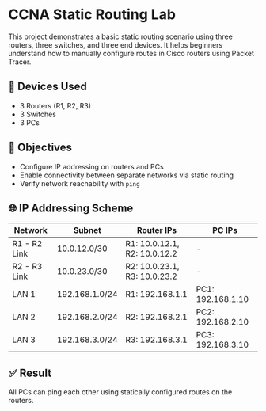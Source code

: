 # CCNA Static Routing Lab

This project demonstrates a basic static routing scenario using three routers, three switches, and three end devices. It helps beginners understand how to manually configure routes in Cisco routers using Packet Tracer.

## 🔧 Devices Used
- 3 Routers (R1, R2, R3)
- 3 Switches
- 3 PCs

## 🧠 Objectives
- Configure IP addressing on routers and PCs
- Enable connectivity between separate networks via static routing
- Verify network reachability with `ping`

## 🌐 IP Addressing Scheme

| Network      | Subnet         | Router IPs           | PC IPs            |
|--------------|----------------|----------------------|-------------------|
| R1 - R2 Link | 10.0.12.0/30   | R1: 10.0.12.1, R2: 10.0.12.2 | - |
| R2 - R3 Link | 10.0.23.0/30   | R2: 10.0.23.1, R3: 10.0.23.2 | - |
| LAN 1        | 192.168.1.0/24 | R1: 192.168.1.1      | PC1: 192.168.1.10 |
| LAN 2        | 192.168.2.0/24 | R2: 192.168.2.1      | PC2: 192.168.2.10 |
| LAN 3        | 192.168.3.0/24 | R3: 192.168.3.1      | PC3: 192.168.3.10 |

## ✅ Result
All PCs can ping each other using statically configured routes on the routers.
